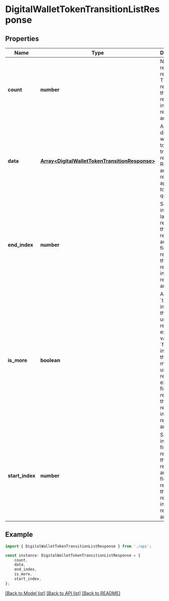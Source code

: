 # DigitalWalletTokenTransitionListResponse


## Properties

Name | Type | Description | Notes
------------ | ------------- | ------------- | -------------
**count** | **number** | Number of resources returned.  This field is returned if there are resources in your returned array. | [optional] [default to undefined]
**data** | [**Array&lt;DigitalWalletTokenTransitionResponse&gt;**](DigitalWalletTokenTransitionResponse.md) | Array of digital wallet token transition resources.  Resources are returned as appropriate to your query. | [optional] [default to undefined]
**end_index** | **number** | Sort order index of the last resource in the returned array.  This field is returned if there are resources in your returned array. | [optional] [default to undefined]
**is_more** | **boolean** | A value of &#x60;true&#x60; indicates that more unreturned resources exist. A value of &#x60;false&#x60; indicates that no more unreturned resources exist.  This field is returned if there are resources in your returned array. | [optional] [default to false]
**start_index** | **number** | Sort order index of the first resource in the returned array.  This field is returned if there are resources in your returned array. | [optional] [default to undefined]

## Example

```typescript
import { DigitalWalletTokenTransitionListResponse } from './api';

const instance: DigitalWalletTokenTransitionListResponse = {
    count,
    data,
    end_index,
    is_more,
    start_index,
};
```

[[Back to Model list]](../README.md#documentation-for-models) [[Back to API list]](../README.md#documentation-for-api-endpoints) [[Back to README]](../README.md)
